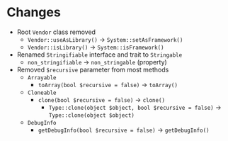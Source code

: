 # Changes

* Root `Vendor` class removed
  * `Vendor::useAsLibrary()` &#8594; `System::setAsFramework()`
  * `Vendor::isLibrary()` &#8594; `System::isFramework()`
* Renamed `Stringifiable` interface and trait to `Stringable`
  * `non_stringifiable` &#8594; `non_stringable` (property)
* Removed `$recursive` parameter from most methods
  * `Arrayable`
    * `toArray(bool $recursive = false)` &#8594; `toArray()`
  * `Cloneable`
    * `clone(bool $recursive = false)` &#8594; `clone()`
      * `Type::clone(object $object, bool $recursive = false)` &#8594; `Type::clone(object $object)`
  * `DebugInfo`
    * `getDebugInfo(bool $recursive = false)` &#8594; `getDebugInfo()`